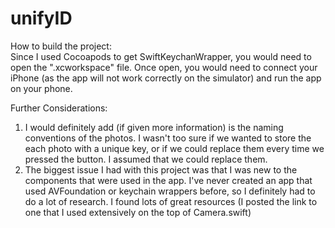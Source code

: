 # unifyID

How to build the project:  
Since I used Cocoapods to get SwiftKeychanWrapper, you would need to open the ".xcworkspace" file. Once open, you would need to connect your iPhone (as the app will not work correctly on the simulator) and run the app on your phone. 

Further Considerations:
1. I would definitely add (if given more information) is the naming conventions of the photos. I wasn't too sure if we wanted to store the each photo with a unique key, or if we could replace them every time we pressed the button. I assumed that we could replace them.
2. The biggest issue I had with this project was that I was new to the components that were used in the app. I've never created an app that used AVFoundation or keychain wrappers before, so I definitely had to do a lot of research. I found lots of great resources (I posted the link to one that I used extensively on the top of Camera.swift)

